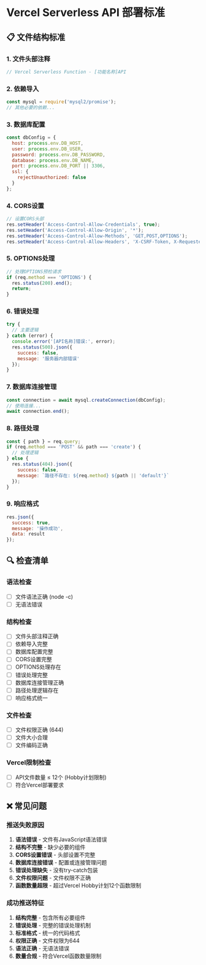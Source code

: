 # Vercel Serverless API 部署标准

## 📋 文件结构标准

### 1. 文件头部注释
```javascript
// Vercel Serverless Function - [功能名称]API
```

### 2. 依赖导入
```javascript
const mysql = require('mysql2/promise');
// 其他必要的依赖...
```

### 3. 数据库配置
```javascript
const dbConfig = {
  host: process.env.DB_HOST,
  user: process.env.DB_USER,
  password: process.env.DB_PASSWORD,
  database: process.env.DB_NAME,
  port: process.env.DB_PORT || 3306,
  ssl: {
    rejectUnauthorized: false
  }
};
```

### 4. CORS设置
```javascript
// 设置CORS头部
res.setHeader('Access-Control-Allow-Credentials', true);
res.setHeader('Access-Control-Allow-Origin', '*');
res.setHeader('Access-Control-Allow-Methods', 'GET,POST,OPTIONS');
res.setHeader('Access-Control-Allow-Headers', 'X-CSRF-Token, X-Requested-With, Accept, Accept-Version, Content-Length, Content-MD5, Content-Type, Date, X-Api-Version, Authorization');
```

### 5. OPTIONS处理
```javascript
// 处理OPTIONS预检请求
if (req.method === 'OPTIONS') {
  res.status(200).end();
  return;
}
```

### 6. 错误处理
```javascript
try {
  // 主要逻辑
} catch (error) {
  console.error('[API名称]错误:', error);
  res.status(500).json({
    success: false,
    message: '服务器内部错误'
  });
}
```

### 7. 数据库连接管理
```javascript
const connection = await mysql.createConnection(dbConfig);
// 使用连接...
await connection.end();
```

### 8. 路径处理
```javascript
const { path } = req.query;
if (req.method === 'POST' && path === 'create') {
  // 处理逻辑
} else {
  res.status(404).json({
    success: false,
    message: `路径不存在: ${req.method} ${path || 'default'}`
  });
}
```

### 9. 响应格式
```javascript
res.json({
  success: true,
  message: '操作成功',
  data: result
});
```

## 🔍 检查清单

### 语法检查
- [ ] 文件语法正确 (node -c)
- [ ] 无语法错误

### 结构检查
- [ ] 文件头部注释正确
- [ ] 依赖导入完整
- [ ] 数据库配置完整
- [ ] CORS设置完整
- [ ] OPTIONS处理存在
- [ ] 错误处理完整
- [ ] 数据库连接管理正确
- [ ] 路径处理逻辑存在
- [ ] 响应格式统一

### 文件检查
- [ ] 文件权限正确 (644)
- [ ] 文件大小合理
- [ ] 文件编码正确

### Vercel限制检查
- [ ] API文件数量 ≤ 12个 (Hobby计划限制)
- [ ] 符合Vercel部署要求

## ❌ 常见问题

### 推送失败原因
1. **语法错误** - 文件有JavaScript语法错误
2. **结构不完整** - 缺少必要的组件
3. **CORS设置错误** - 头部设置不完整
4. **数据库连接错误** - 配置或连接管理问题
5. **错误处理缺失** - 没有try-catch包装
6. **文件权限问题** - 文件权限不正确
7. **函数数量超限** - 超过Vercel Hobby计划12个函数限制

### 成功推送特征
1. **结构完整** - 包含所有必要组件
2. **错误处理** - 完整的错误处理机制
3. **标准格式** - 统一的代码格式
4. **权限正确** - 文件权限为644
5. **语法正确** - 无语法错误
6. **数量合规** - 符合Vercel函数数量限制 